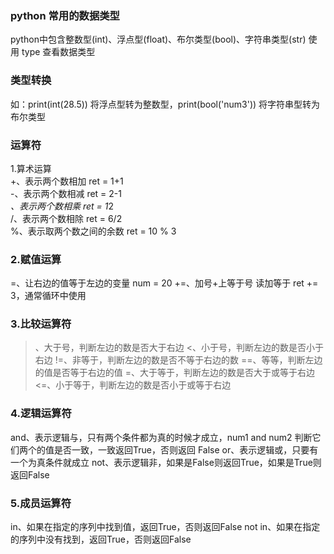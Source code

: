 ### python 常用的数据类型
python中包含整数型(int)、浮点型(float)、布尔类型(bool)、字符串类型(str)
使用 type 查看数据类型

### 类型转换
如：print(int(28.5))  将浮点型转为整数型，print(bool('num3'))  将字符串型转为布尔类型

### 运算符
1.算术运算<br>
+、表示两个数相加 ret = 1+1<br>
-、表示两个数相减 ret = 2-1<br>
*、表示两个数相乘 ret = 1*2<br>
/、表示两个数相除 ret = 6/2<br>
%、表示取两个数之间的余数 ret = 10 % 3<br>

### 2.赋值运算<br>
=、让右边的值等于左边的变量 num = 20
+=、加号+上等于号 读加等于 ret += 3，通常循环中使用

### 3.比较运算符
>、大于号，判断左边的数是否大于右边
<、小于号，判断左边的数是否小于右边
!=、非等于，判断左边的数是否不等于右边的数
==、等等，判断左边的值是否等于右边的值
>=、大于等于，判断左边的数是否大于或等于右边
<=、小于等于，判断左边的数是否小于或等于右边

### 4.逻辑运算符
and、表示逻辑与，只有两个条件都为真的时候才成立，num1 and num2 判断它们两个的值是否一致，一致返回True，否则返回 False
or、表示逻辑或，只要有一个为真条件就成立
not、表示逻辑非，如果是False则返回True，如果是True则返回False

### 5.成员运算符
in、如果在指定的序列中找到值，返回True，否则返回False
not in、如果在指定的序列中没有找到，返回True，否则返回False